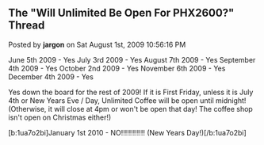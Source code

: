 ## The &quot;Will Unlimited Be Open For PHX2600?&quot; Thread
Posted by **jargon** on Sat August 1st, 2009 10:56:16 PM

June 5th 2009 - Yes
July 3rd 2009 - Yes
August 7th 2009 - Yes
September 4th 2009 - Yes
October 2nd 2009 - Yes
November 6th 2009 - Yes
December 4th 2009 - Yes

Yes down the board for the rest of 2009!
If it is First Friday, unless it is July 4th or New Years Eve / Day, Unlimited Coffee will be open until midnight!
(Otherwise, it will close at 4pm or won't be open that day! The coffee shop isn't open on Christmas either!)

[b:1ua7o2bi]January 1st 2010 - NO!!!!!!!!!!!! (New Years Day!)[/b:1ua7o2bi]
